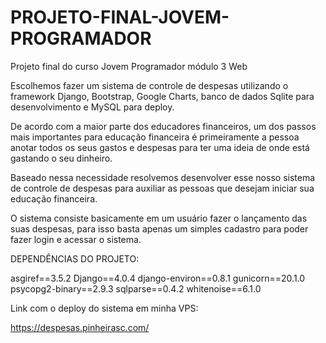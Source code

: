 # PROJETO-FINAL-JOVEM-PROGRAMADOR

Projeto final do curso Jovem Programador módulo 3 Web

Escolhemos fazer um sistema de controle de despesas utilizando o framework Django, Bootstrap, Google Charts, banco de dados Sqlite para desenvolvimento e MySQL para deploy.

De acordo com a maior parte dos educadores financeiros, um dos passos mais importantes para educação financeira é primeiramente a pessoa anotar todos os seus gastos e despesas para ter uma ideia de onde está gastando o seu dinheiro.

Baseado nessa necessidade resolvemos desenvolver esse nosso sistema de controle de despesas para auxiliar as pessoas que desejam iniciar sua educação financeira.

O sistema consiste basicamente em um usuário fazer o lançamento das suas despesas, para isso basta apenas um simples cadastro para poder fazer login e acessar o sistema.

DEPENDÊNCIAS DO PROJETO:

asgiref==3.5.2
Django==4.0.4
django-environ==0.8.1
gunicorn==20.1.0
psycopg2-binary==2.9.3
sqlparse==0.4.2
whitenoise==6.1.0

Link com o deploy do sistema em minha VPS: 

https://despesas.pinheirasc.com/

